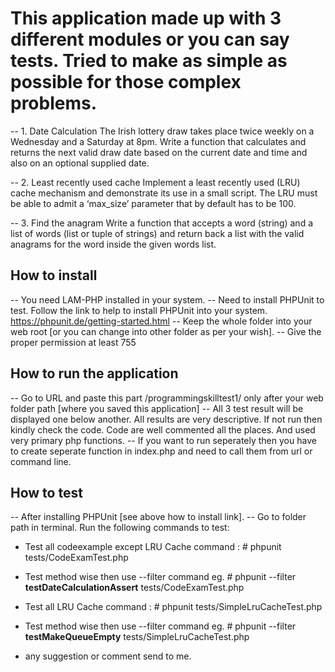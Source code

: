 # This application made up with 3 different modules or you can say tests. Tried to make as simple as possible for those complex problems.

-- 1. Date Calculation
The Irish lottery draw takes place twice weekly on a Wednesday and a Saturday at 8pm.
Write a function that calculates and returns the next valid draw date based on the current date and time and also on an optional supplied date.

-- 2. Least recently used cache
Implement a least recently used (LRU) cache mechanism and demonstrate its use in a small script. The LRU must be able to admit a ‘max_size’ parameter that by default has to be 100.

-- 3. Find the anagram
Write a function that accepts a word (string) and a list of words (list or tuple of strings) and return back a list with the valid anagrams for the word inside the given words list.

## How to install
-- You need LAM-PHP installed in your system.
-- Need to install PHPUnit to test. Follow the link to help to install PHPUnit into your system.
https://phpunit.de/getting-started.html
-- Keep the whole folder into your web root [or you can change into other folder as per your wish].
-- Give the proper permission at least 755


## How to run the application
-- Go to URL and paste this part /programmingskilltest1/ only after your web folder path [where you saved this application]
-- All 3 test result will be displayed one below another. All results are very descriptive. If not run then kindly check the code. Code are well commented all the places. And used very primary php functions.
-- If you want to run seperately then you have to create seperate function in index.php and need to call them from url or command line.

## How to test
-- After installing PHPUnit [see above how to install link].
-- Go to folder path in terminal. Run the following commands to test:
- Test all codeexample except LRU Cache command : # phpunit tests/CodeExamTest.php
- Test method wise then use --filter command eg. # phpunit --filter <b>testDateCalculationAssert</b> tests/CodeExamTest.php

- Test all LRU Cache command : # phpunit tests/SimpleLruCacheTest.php
- Test method wise then use --filter command eg. # phpunit --filter <b>testMakeQueueEmpty</b> tests/SimpleLruCacheTest.php

- any suggestion or comment send to me.